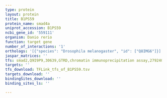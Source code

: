 ```yaml
---
type: protein
layout: protein
title: B1PS59
protein_name: smad4a
uniprot_accession: B1PS59
ncbi_gene_id: '559111'
organism: Danio rerio
function: target gene
number_of_interactions: '1'
orthologs: '[{"species": "Drosophila melanogaster", "id": ["Q8IMG6"]}]'
jaspar_matrices: ''
tfs: smad2,Q9I9P9,30639,GTRD,chromatin immunoprecipitation assay,27924024%5Buid%5D,No
targets: ''
tfs_download: TFLink_tfs_of_B1PS59.tsv
targets_download: ''
bindingSites_download: ''
binding_sites_ls: ''

---
```

